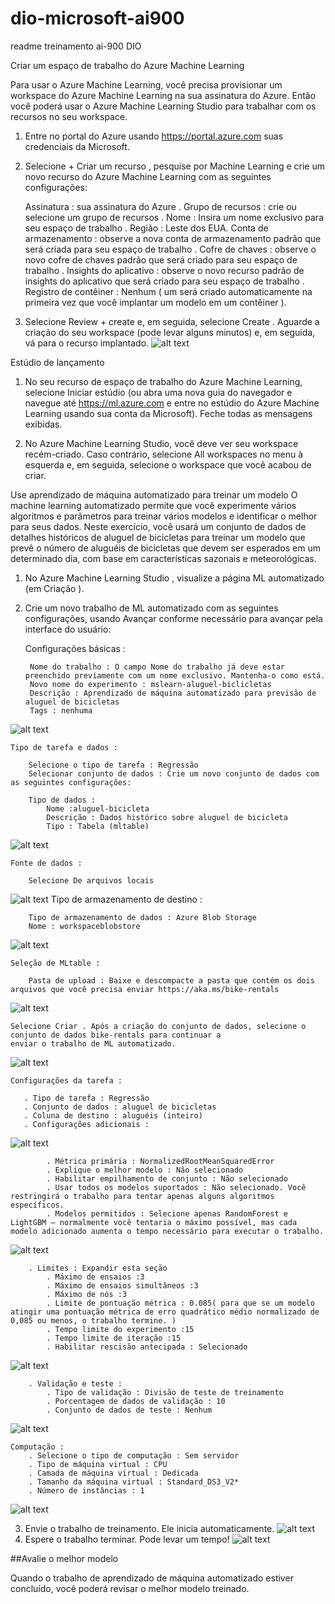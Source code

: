 # dio-microsoft-ai900

 readme treinamento ai-900 DIO

Criar um espaço de trabalho do Azure Machine Learning

Para usar o Azure Machine Learning, você precisa provisionar um workspace do Azure Machine Learning na sua assinatura do Azure.
Então você poderá usar o Azure Machine Learning Studio para trabalhar com os recursos no seu workspace.

1. Entre no portal do Azure usando https://portal.azure.com suas credenciais da Microsoft.

2. Selecione + Criar um recurso , pesquise por Machine Learning e crie um novo recurso do Azure Machine Learning com as seguintes configurações:
    
    Assinatura : sua assinatura do Azure .
    Grupo de recursos : crie ou selecione um grupo de recursos .
    Nome : Insira um nome exclusivo para seu espaço de trabalho .
    Região : Leste dos EUA.
    Conta de armazenamento : observe a nova conta de armazenamento padrão que será criada para seu espaço de trabalho .
    Cofre de chaves : observe o novo cofre de chaves padrão que será criado para seu espaço de trabalho .
    Insights do aplicativo : observe o novo recurso padrão de insights do aplicativo que será criado para seu espaço de trabalho .
    Registro de contêiner : Nenhum ( um será criado automaticamente na primeira vez que você implantar um modelo em um contêiner ).

3. Selecione Review + create e, em seguida, selecione Create . Aguarde a criação do seu workspace (pode levar alguns
minutos) e, em seguida, vá para o recurso implantado.
![alt text](image-13.png)

Estúdio de lançamento

1. No seu recurso de espaço de trabalho do Azure Machine Learning, selecione Iniciar estúdio (ou abra uma nova guia do
navegador e navegue até https://ml.azure.com e entre no estúdio do Azure Machine Learning usando sua conta da Microsoft).
Feche todas as mensagens exibidas.

2. No Azure Machine Learning Studio, você deve ver seu workspace recém-criado. Caso contrário, selecione All workspaces no
menu à esquerda e, em seguida, selecione o workspace que você acabou de criar.

Use aprendizado de máquina automatizado para treinar um modelo
O machine learning automatizado permite que você experimente vários algoritmos e 
parâmetros para treinar vários modelos e identificar o melhor para seus dados. Neste exercício, você usará um conjunto de dados de detalhes históricos de aluguel de 
bicicletas para treinar um modelo que prevê o número de aluguéis de bicicletas que devem ser esperados em um determinado
dia, com base em características sazonais e meteorológicas.

1. No Azure Machine Learning Studio , visualize a página ML automatizado (em Criação ).
2. Crie um novo trabalho de ML automatizado com as seguintes configurações, usando Avançar 
conforme necessário para avançar pela interface do usuário:

    Configurações básicas :

        Nome do trabalho : O campo Nome do trabalho já deve estar preenchido previamente com um nome exclusivo. Mantenha-o como está.
        Novo nome do experimento : mslearn-aluguel-biclicletas
        Descrição : Aprendizado de máquina automatizado para previsão de aluguel de bicicletas
        Tags : nenhuma
![alt text](image.png)
    
    Tipo de tarefa e dados :

        Selecione o tipo de tarefa : Regressão
        Selecionar conjunto de dados : Crie um novo conjunto de dados com as seguintes configurações:
        
        Tipo de dados :
            Nome :aluguel-bicicleta
            Descrição : Dados histórico sobre aluguel de bicicleta
            Tipo : Tabela (mltable)

![alt text](image-1.png)    

    Fonte de dados :

        Selecione De arquivos locais
![alt text](image-2.png)
    Tipo de armazenamento de destino :
        
        Tipo de armazenamento de dados : Azure Blob Storage
        Nome : workspaceblobstore
![alt text](image-3.png)
    
    Seleção de MLtable :
     
        Pasta de upload : Baixe e descompacte a pasta que contém os dois arquivos que você precisa enviar https://aka.ms/bike-rentals
![alt text](image-4.png)

    Selecione Criar . Após a criação do conjunto de dados, selecione o conjunto de dados bike-rentals para continuar a 
    enviar o trabalho de ML automatizado.
![alt text](image-5.png)

    Configurações da tarefa :

       . Tipo de tarefa : Regressão
       . Conjunto de dados : aluguel de bicicletas
       . Coluna de destino : aluguéis (inteiro)
       . Configurações adicionais :
![alt text](image-7.png)

            . Métrica primária : NormalizedRootMeanSquaredError
            . Explique o melhor modelo : Não selecionado
            . Habilitar empilhamento de conjunto : Não selecionado
            . Usar todos os modelos suportados : Não selecionado. Você restringirá o trabalho para tentar apenas alguns algoritmos específicos.
            . Modelos permitidos : Selecione apenas RandomForest e LightGBM — normalmente você tentaria o máximo possível, mas cada modelo adicionado aumenta o tempo necessário para executar o trabalho.
![alt text](image-6.png)

        . Limites : Expandir esta seção
            . Máximo de ensaios :3
            . Máximo de ensaios simultâneos :3
            . Máximo de nós :3
            . Limite de pontuação métrica : 0.085( para que se um modelo atingir uma pontuação métrica de erro quadrático médio normalizado de 0,085 ou menos, o trabalho termine. )
            . Tempo limite do experimento :15
            . Tempo limite de iteração :15
            . Habilitar rescisão antecipada : Selecionado
![alt text](image-9.png)
        
        . Validação e teste :
            . Tipo de validação : Divisão de teste de treinamento
            . Porcentagem de dados de validação : 10
            . Conjunto de dados de teste : Nenhum
![alt text](image-10.png)

    Computação :
        . Selecione o tipo de computação : Sem servidor
        . Tipo de máquina virtual : CPU
        . Camada de máquina virtual : Dedicada
        . Tamanho da máquina virtual : Standard_DS3_V2*
        . Número de instâncias : 1
![alt text](image-11.png)
    
3. Envie o trabalho de treinamento. Ele inicia automaticamente.
![alt text](image-12.png)
4. Espere o trabalho terminar. Pode levar um tempo!
![alt text](image-14.png)

##Avalie o melhor modelo

Quando o trabalho de aprendizado de máquina automatizado estiver concluído, você poderá revisar o melhor modelo treinado.


